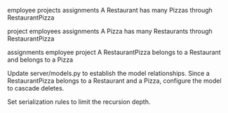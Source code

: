 
  employee            projects        assignments
A Restaurant has many Pizzas through RestaurantPizza

  project        employees           assignments
A Pizza has many Restaurants through RestaurantPizza

   assignments                  employee                   project
A RestaurantPizza belongs to a Restaurant and belongs to a Pizza


Update server/models.py to establish the model relationships. Since a RestaurantPizza belongs to a Restaurant and a Pizza, configure the model to cascade deletes.

Set serialization rules to limit the recursion depth.